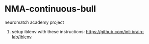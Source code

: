 # NMA-continuous-bull
neuromatch academy project

1. setup iblenv with these instructions:
https://github.com/int-brain-lab/iblenv

